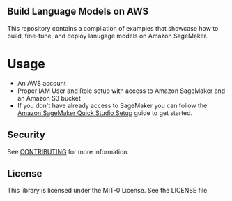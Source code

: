 ## Build Language Models on AWS

This repository contains a compilation of examples that showcase how to build, fine-tune, and deploy lanugage models on Amazon SageMaker.

# Usage


- An AWS account
- Proper IAM User and Role setup with access to Amazon SageMaker and an Amazon S3 bucket
- If you don't have already access to SageMaker you can follow the [Amazon SageMaker Quick Studio Setup](https://docs.aws.amazon.com/sagemaker/latest/dg/onboard-quick-start.html) guide to get started.

## Security

See [CONTRIBUTING](CONTRIBUTING.md#security-issue-notifications) for more information.

## License

This library is licensed under the MIT-0 License. See the LICENSE file.

